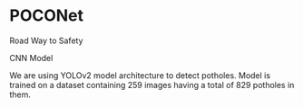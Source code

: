 # POCONet
Road Way to Safety

CNN Model

We are using YOLOv2 model architecture to detect potholes.
Model is trained on a dataset containing 259 images having a total of 829 potholes in them.
